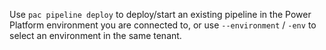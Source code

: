Use `pac pipeline deploy` to deploy/start an existing pipeline in the Power Platform environment you are connected to, or use `--environment` / `-env` to select an environment in the same tenant.